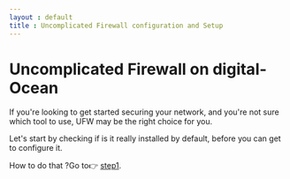 ```yaml
---
layout : default
title : Uncomplicated Firewall configuration and Setup
---
```


# Uncomplicated Firewall on digital-Ocean

If you're looking to get started securing your network, and you're not sure which tool to use, UFW may be the right choice for you.

Let's start by checking if is it really installed by default, before you can get to configure it.

How to do that ?Go to:point_right:  [step1](/24-checkIfInstalledByDefault.html).
